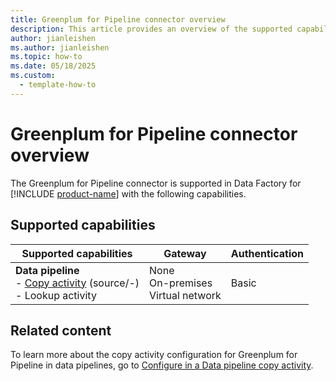 ```yaml
---
title: Greenplum for Pipeline connector overview
description: This article provides an overview of the supported capabilities of the Greenplum for Pipeline connector.
author: jianleishen
ms.author: jianleishen
ms.topic: how-to
ms.date: 05/18/2025
ms.custom:
  - template-how-to
---
```


# Greenplum for Pipeline connector overview

The Greenplum for Pipeline connector is supported in Data Factory for [!INCLUDE [product-name](../includes/product-name.md)] with the following capabilities.

## Supported capabilities

| Supported capabilities| Gateway | Authentication|
|---------| --------| --------|
| **Data pipeline**<br>- [Copy activity](connector-greenplum-for-pipeline-copy-activity.md) (source/-) <br>- Lookup activity    |None<br> On-premises<br> Virtual network |Basic |

## Related content

To learn more about the copy activity configuration for Greenplum for Pipeline in data pipelines, go to [Configure in a Data pipeline copy activity](connector-greenplum-for-pipeline-copy-activity.md).

